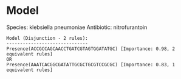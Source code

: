 
# Model

Species: klebsiella pneumoniae
Antibiotic: nitrofurantoin

```
Model (Disjunction - 2 rules):
------------------------------
Presence(ACCGCCAGCAACCTGATCGTAGTGGATATGC) [Importance: 0.98, 2 equivalent rules]
OR
Presence(AAATCACGGCGATATTGCGCTGCGTCCGCGC) [Importance: 0.83, 1 equivalent rules]

```

